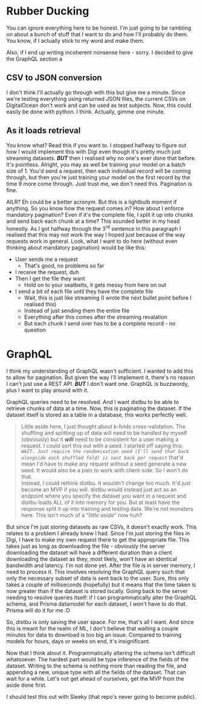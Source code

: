 # Rubber Ducking
You can ignore everything here to be honest. I'm just going to be rambling on about a bunch of stuff that I want to do and how I'll probably do them. You know, if I actually stick to my word and make them.

Also, if I end up writing incoherent nonsense here - sorry. I decided to give the GraphQL section a

## CSV to JSON conversion
I don't think I'll actually go through with this but give me a minute. Since we're testing everything using returned JSON files, the current CSVs on DigitalOcean don't work and can be used as test subjects. Now, this could easily be done with python. I think. Actually, gimme one minute. 

## As it loads retrieval
You know what? Read this if you want to. I stopped halfway to figure out how I would implement this with Digi even though it's pretty much just streaming datasets. **_BUT_** then I realised why no one's ever done that before. It's pointless. Alright, you may as well be training your model on a batch size of 1. You'd send a request, then each individual record will be coming through, but then you're just training your model on the first record by the time 9 more come through. Just trust me, we don't need this. Pagination is fine.

AILR? Eh could be a better acronym. But this is a lightbulb moment if anything. So you know how the request comes in? How about I enforce mandatory pagination? Even if it's the complete file, I split it up into chunks and send back each chunk at a time? This sounded better in my head honestly. As I got halfway through the 3<sup>rd</sup> sentence in this paragraph I realised that this may not work the way I hoped just because of the way requests work in general. Look, what I want to do here (without even thinking about mandatory pagination) would be like this:
+ User sends me a request
    + That's good, no problems so far
+ I receive the request, duh
+ Then I get the file they want
    + Hold on to your seatbelts, it gets messy from here on out
+ I send a bit of each file until they have the complete file
    + Wait, this is just like streaming (I wrote the next bullet point before I realised this)
    + Instead of just sending them the entire file
    + Everything after this comes after the streaming revalation
    + But each chunk I send over has to be a complete record - no question

# GraphQL
I think my understanding of GraphQL wasn't sufficient. I wanted to add this to allow for pagination. But given the way I'll implement it, there's no reason I can't just use a REST API. **_BUT_** I don't want one. GraphQL is buzzwordy, plus I want to play around with it. 

GraphQL queries need to be resolved. And I want distbu to be able to retrieve chunks of data at a time. Now, this is paginating the dataset. If the dataset itself is stored as a table in a database, this works perfectly well. 

> Little aside here, I just thought about k-folds cross-validation. The shuffling and splitting up of data will need to be handled by myself (obviously) but it **_will_** need to be consistent for a user making a request. I could sort this out with a seed. I started off saying this: _`WAIT. Just require the randomisation seed (I'll send that back alongside each shuffled fold) is sent back per request`_ that'd mean I'd have to make any request without a seed generate a new seed. It would also be a pain to work with client-side. So I won't do that.  
Instead, I could rethink distbu. It wouldn't change too much. It'd just become an MVP if you will. distbu would instead just act as an endpoint where you specify the dataset you want in a request and distbu loads ALL of it into memory for you. But at least have the response split it up into training and testing data. We're not monsters here. This isn't much of a "_little aside_" now huh?

But since I'm just storing datasets as raw CSVs, it doesn't exactly work. This relates to a problem I already knew I had. Since I'm just storing the files in Digi, I have to make my own request there to get the appropriate file. This takes just as long as downloading the file - obviously the server downloading the dataset will have a different duration than a client downloading the dataset as they, most likely, won't have an identical bandwidth and latency. I'm not done yet. After the file is in server memory, I need to process it. This involves resolving the GraphQL query such that only the necessary subset of data is sent back to the user. Sure, this only takes a couple of milliseconds (hopefully) but it means that the time taken is now greater than if the dataset is stored locally. Going back to the server needing to resolve queries itself: if I can programmatically alter the GraphQL schema, and Prisma datamodel for each dataset, I won't have to do that. Prisma will do it for me :D

So, distbu is only saving the user space. For me, that's all I want. And since this is meant for the realm of ML, I don't believe that waiting a couple minutes for data to download is too big an issue. Compared to training models for hours, days or weeks on end, it's insignificant.

Now that I think about it. Programmatically altering the schema isn't difficult whatsoever. The hardest part would be type inference of the fields of the dataset. Writing to the schema is nothing more than reading the file, and appending a new, unique type with all the fields of the dataset. That can wait for a while. Let's not get ahead of ourselves, get the MVP from the aside done first.

I should test this out with Sleeky (that repo's never going to become public).